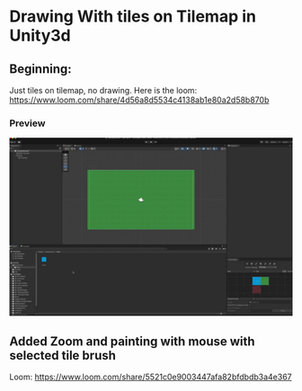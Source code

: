 # Drawing With tiles on Tilemap in Unity3d

## Beginning:
Just tiles on tilemap, no drawing.
Here is the loom: https://www.loom.com/share/4d56a8d5534c4138ab1e80a2d58b870b

###  Preview
![Screenshot](preview.jpeg)



## Added Zoom and painting with mouse with selected tile brush

Loom: https://www.loom.com/share/5521c0e9003447afa82bfdbdb3a4e367